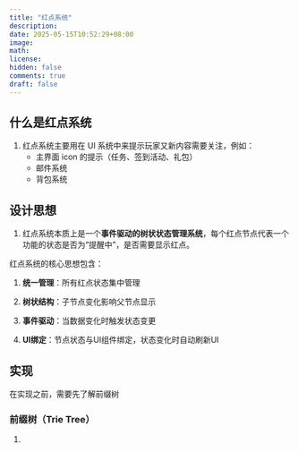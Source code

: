 ```yaml
---
title: "红点系统"
description: 
date: 2025-05-15T10:52:29+08:00
image: 
math: 
license: 
hidden: false
comments: true
draft: false
---
```


## 什么是红点系统
1. 红点系统主要用在 UI 系统中来提示玩家又新内容需要关注，例如：
	 - 主界面 icon 的提示（任务、签到活动、礼包）
	 - 邮件系统
	 - 背包系统

## 设计思想
1. 红点系统本质上是一个**事件驱动的树状状态管理系统**，每个红点节点代表一个功能的状态是否为“提醒中”，是否需要显示红点。

红点系统的核心思想包含：

1. **统一管理**：所有红点状态集中管理
    
2. **树状结构**：子节点变化影响父节点显示
    
3. **事件驱动**：当数据变化时触发状态变更
    
4. **UI绑定**：节点状态与UI组件绑定，状态变化时自动刷新UI

## 实现
在实现之前，需要先了解前缀树

### 前缀树（Trie Tree）
1. 